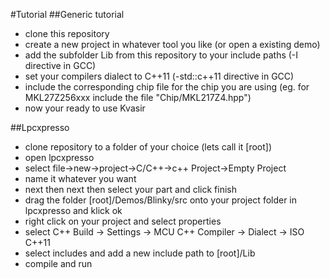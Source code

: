 #Tutorial
##Generic tutorial
 - clone this repository 
 - create a new project in whatever tool you like (or open a existing demo)
 - add the subfolder Lib from this repository to your include paths (-I directive in GCC)
 - set your compilers dialect to C++11 (-std::c++11 directive in GCC)
 - include the corresponding chip file for the chip you are using (eg. for MKL27Z256xxx include the file "Chip/MKL217Z4.hpp")
 - now your ready to use Kvasir
 
##Lpcxpresso
 - clone repository to a folder of your choice (lets call it [root])
 - open lpcxpresso
 - select file->new->project->C/C++->c++ Project->Empty Project
 - name it whatever you want
 - next then next then select your part and click finish
 - drag the folder [root]/Demos/Blinky/src onto your project folder in lpcxpresso and klick ok
 - right click on your project and select properties
 - select C++ Build -> Settings -> MCU C++ Compiler -> Dialect -> ISO C++11
 - select includes and add a new include path to [root]/Lib
 - compile and run
 
 
